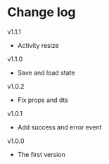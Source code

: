 # Change log
v1.1.1

* Activity resize

v1.1.0

* Save and load state

v1.0.2

* Fix props and dts

v1.0.1

* Add success and error event

v1.0.0

* The first version
